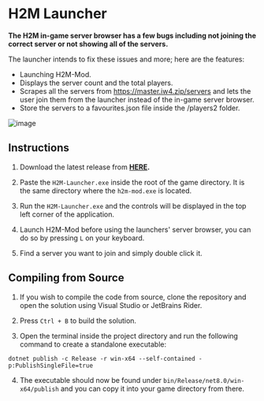 # H2M Launcher

**The H2M in-game server browser has a few bugs including not joining the correct server or not showing all of the servers.**

The launcher intends to fix these issues and more; here are the features:

- Launching H2M-Mod.
- Displays the server count and the total players.
- Scrapes all the servers from https://master.iw4.zip/servers and lets the user join them from the launcher instead of the in-game server browser.
- Store the servers to a favourites.json file inside the /players2 folder.

![image](https://github.com/user-attachments/assets/82f561f4-2c17-4161-9a0b-b88bc2431a5e)


## Instructions

1. Download the latest release from **[HERE](https://github.com/Bowhza/H2M-Launcher/releases).**

2. Paste the `H2M-Launcher.exe` inside the root of the game directory. It is the same directory where the `h2m-mod.exe` is located.

3. Run the `H2M-Launcher.exe` and the controls will be displayed in the top left corner of the application.

4. Launch H2M-Mod before using the launchers' server browser, you can do so by pressing `L` on your keyboard.

5. Find a server you want to join and simply double click it.

## Compiling from Source

1. If you wish to compile the code from source, clone the repository and open the solution using Visual Studio or JetBrains Rider.

2. Press `Ctrl + B` to build the solution.

3. Open the terminal inside the project directory and run the following command to create a standalone executable:

```console
dotnet publish -c Release -r win-x64 --self-contained -p:PublishSingleFile=true
```

4. The executable should now be found under `bin/Release/net8.0/win-x64/publish` and you can copy it into your game directory from there.
